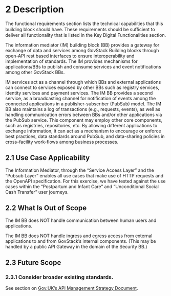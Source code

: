 # 2 Description

The functional requirements section lists the technical capabilities that this building block should have. These requirements should be suﬃcient to deliver all functionality that is listed in the Key Digital Functionalities section.

The information mediator (IM) building block (BB) provides a gateway for exchange of data and services among GovStack Building blocks through open-API rest based interfaces to ensure interoperability and implementation of standards. The IM provides mechanisms for applications/BBs to publish and consume services and event notifications among other GovStack BBs.

IM services act as a channel through which BBs and external applications can connect to services exposed by other BBs such as registry services, identity services and payment services. The IM BB provides a second service, as a broadcasting channel for notification of events among the connected applications in a publisher-subscriber (PubSub) model. The IM BB also maintains a log of transactions (e.g., requests, events), as well as handling communication errors between BBs and/or other applications via the PubSub service. This component may employ other core components, such as registries, repositories, etc. By allowing different applications to exchange information, it can act as a mechanism to encourage or enforce best practices, data standards around PubSub, and data-sharing policies in cross-facility work-flows among business processes.

## **2.1 Use Case Applicability**

The Information Mediator, through the “Service Access Layer” and the “Pubsub Layer” enables all use cases that make use of HTTP requests and the OpenAPI specification. For this exercise, we have tested against the use cases within the “Postpartum and Infant Care” and “Unconditional Social Cash Transfer” user journeys.

## **2.2 What Is Out of Scope**

The IM BB does NOT handle communication between human users and applications.

The IM BB does NOT handle ingress and egress access from external applications to and from GovStack’s internal components. (This may be handled by a public API Gateway in the domain of the Security BB.)

## **2.3 Future Scope**

### **2.3.1 Consider broader existing standards.**

See section on [Gov.UK’s API Management Strategy Document](4-key-digital-functionalities.md#4.3.3.2-gov.uks-api-management-strategy-document).
